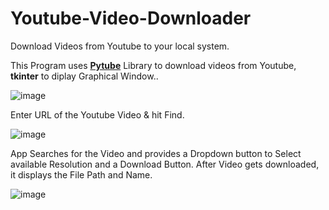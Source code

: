 # Youtube-Video-Downloader
Download Videos from Youtube to your local system.

This Program uses **[Pytube](https://pytube.io/en/latest/index.html)** Library to download videos from Youtube, **tkinter** to diplay Graphical Window..


![image](https://user-images.githubusercontent.com/21958711/120100778-38450280-c160-11eb-9945-983bee408cfb.png)

Enter URL of the Youtube Video & hit Find.

![image](https://user-images.githubusercontent.com/21958711/120100788-4d219600-c160-11eb-948d-a210f4ca2e7f.png)

App Searches for the Video and provides a Dropdown button to Select available Resolution and a Download Button.
After Video gets downloaded, it displays the File Path and Name.

![image](https://user-images.githubusercontent.com/21958711/120100824-704c4580-c160-11eb-861c-1cf249f600de.png)



